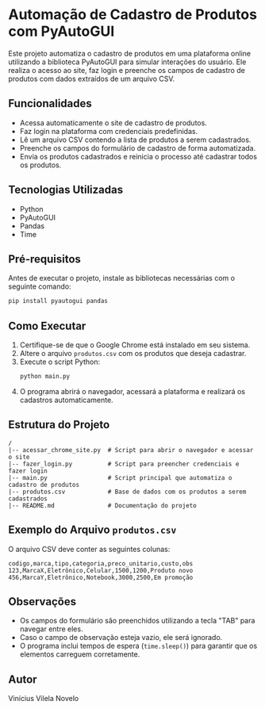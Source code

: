 # Automação de Cadastro de Produtos com PyAutoGUI

Este projeto automatiza o cadastro de produtos em uma plataforma online utilizando a biblioteca PyAutoGUI para simular interações do usuário. Ele realiza o acesso ao site, faz login e preenche os campos de cadastro de produtos com dados extraídos de um arquivo CSV.

## Funcionalidades

- Acessa automaticamente o site de cadastro de produtos.
- Faz login na plataforma com credenciais predefinidas.
- Lê um arquivo CSV contendo a lista de produtos a serem cadastrados.
- Preenche os campos do formulário de cadastro de forma automatizada.
- Envia os produtos cadastrados e reinicia o processo até cadastrar todos os produtos.

## Tecnologias Utilizadas

- Python
- PyAutoGUI
- Pandas
- Time

## Pré-requisitos

Antes de executar o projeto, instale as bibliotecas necessárias com o seguinte comando:

```bash
pip install pyautogui pandas
```

## Como Executar

1. Certifique-se de que o Google Chrome está instalado em seu sistema.
2. Altere o arquivo `produtos.csv` com os produtos que deseja cadastrar.
3. Execute o script Python:
   ```bash
   python main.py
   ```
4. O programa abrirá o navegador, acessará a plataforma e realizará os cadastros automaticamente.

## Estrutura do Projeto

```
/
|-- acessar_chrome_site.py  # Script para abrir o navegador e acessar o site
|-- fazer_login.py          # Script para preencher credenciais e fazer login
|-- main.py                 # Script principal que automatiza o cadastro de produtos
|-- produtos.csv            # Base de dados com os produtos a serem cadastrados
|-- README.md               # Documentação do projeto
```

## Exemplo do Arquivo `produtos.csv`

O arquivo CSV deve conter as seguintes colunas:

```
codigo,marca,tipo,categoria,preco_unitario,custo,obs
123,MarcaX,Eletrônico,Celular,1500,1200,Produto novo
456,MarcaY,Eletrônico,Notebook,3000,2500,Em promoção
```

## Observações

- Os campos do formulário são preenchidos utilizando a tecla "TAB" para navegar entre eles.
- Caso o campo de observação esteja vazio, ele será ignorado.
- O programa inclui tempos de espera (`time.sleep()`) para garantir que os elementos carreguem corretamente.

## Autor

Vinícius Vilela Novelo
